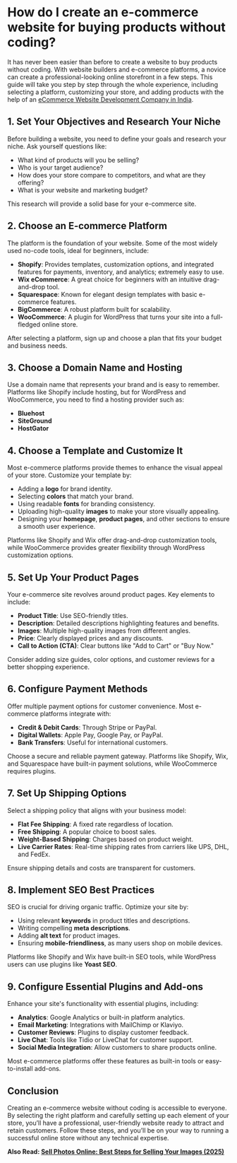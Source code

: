# How do I create an e-commerce website for buying products without coding?

It has never been easier than before to create a website to buy products without coding. With website builders and e-commerce platforms, a novice can create a professional-looking online storefront in a few steps. This guide will take you step by step through the whole experience, including selecting a platform, customizing your store, and adding products with the help of an [eCommerce Website Development Company in India](https://www.foduu.com/ecommerce-website-design-development-company).

## 1. Set Your Objectives and Research Your Niche

Before building a website, you need to define your goals and research your niche. Ask yourself questions like:

- What kind of products will you be selling?
- Who is your target audience?
- How does your store compare to competitors, and what are they offering?
- What is your website and marketing budget?

This research will provide a solid base for your e-commerce site.

## 2. Choose an E-commerce Platform

The platform is the foundation of your website. Some of the most widely used no-code tools, ideal for beginners, include:

- **Shopify**: Provides templates, customization options, and integrated features for payments, inventory, and analytics; extremely easy to use.
- **Wix eCommerce**: A great choice for beginners with an intuitive drag-and-drop tool.
- **Squarespace**: Known for elegant design templates with basic e-commerce features.
- **BigCommerce**: A robust platform built for scalability.
- **WooCommerce**: A plugin for WordPress that turns your site into a full-fledged online store.

After selecting a platform, sign up and choose a plan that fits your budget and business needs.

## 3. Choose a Domain Name and Hosting

Use a domain name that represents your brand and is easy to remember. Platforms like Shopify include hosting, but for WordPress and WooCommerce, you need to find a hosting provider such as:

- **Bluehost**
- **SiteGround**
- **HostGator**

## 4. Choose a Template and Customize It

Most e-commerce platforms provide themes to enhance the visual appeal of your store. Customize your template by:

- Adding a **logo** for brand identity.
- Selecting **colors** that match your brand.
- Using readable **fonts** for branding consistency.
- Uploading high-quality **images** to make your store visually appealing.
- Designing your **homepage**, **product pages**, and other sections to ensure a smooth user experience.

Platforms like Shopify and Wix offer drag-and-drop customization tools, while WooCommerce provides greater flexibility through WordPress customization options.

## 5. Set Up Your Product Pages

Your e-commerce site revolves around product pages. Key elements to include:

- **Product Title**: Use SEO-friendly titles.
- **Description**: Detailed descriptions highlighting features and benefits.
- **Images**: Multiple high-quality images from different angles.
- **Price**: Clearly displayed prices and any discounts.
- **Call to Action (CTA)**: Clear buttons like "Add to Cart" or "Buy Now."

Consider adding size guides, color options, and customer reviews for a better shopping experience.

## 6. Configure Payment Methods

Offer multiple payment options for customer convenience. Most e-commerce platforms integrate with:

- **Credit & Debit Cards**: Through Stripe or PayPal.
- **Digital Wallets**: Apple Pay, Google Pay, or PayPal.
- **Bank Transfers**: Useful for international customers.

Choose a secure and reliable payment gateway. Platforms like Shopify, Wix, and Squarespace have built-in payment solutions, while WooCommerce requires plugins.

## 7. Set Up Shipping Options

Select a shipping policy that aligns with your business model:

- **Flat Fee Shipping**: A fixed rate regardless of location.
- **Free Shipping**: A popular choice to boost sales.
- **Weight-Based Shipping**: Charges based on product weight.
- **Live Carrier Rates**: Real-time shipping rates from carriers like UPS, DHL, and FedEx.

Ensure shipping details and costs are transparent for customers.

## 8. Implement SEO Best Practices

SEO is crucial for driving organic traffic. Optimize your site by:

- Using relevant **keywords** in product titles and descriptions.
- Writing compelling **meta descriptions**.
- Adding **alt text** for product images.
- Ensuring **mobile-friendliness**, as many users shop on mobile devices.

Platforms like Shopify and Wix have built-in SEO tools, while WordPress users can use plugins like **Yoast SEO**.

## 9. Configure Essential Plugins and Add-ons

Enhance your site's functionality with essential plugins, including:

- **Analytics**: Google Analytics or built-in platform analytics.
- **Email Marketing**: Integrations with MailChimp or Klaviyo.
- **Customer Reviews**: Plugins to display customer feedback.
- **Live Chat**: Tools like Tidio or LiveChat for customer support.
- **Social Media Integration**: Allow customers to share products online.

Most e-commerce platforms offer these features as built-in tools or easy-to-install add-ons.

## Conclusion

Creating an e-commerce website without coding is accessible to everyone. By selecting the right platform and carefully setting up each element of your store, you’ll have a professional, user-friendly website ready to attract and retain customers. Follow these steps, and you’ll be on your way to running a successful online store without any technical expertise.

**Also Read: [Sell Photos Online: Best Steps for Selling Your Images (2025)](https://sites.google.com/view/foduuindia/sell-photos-online-best-steps-for-selling-your-images-2025)**
